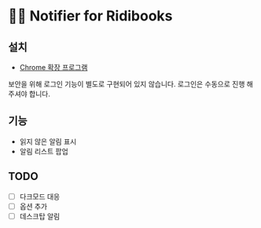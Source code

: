 # 📘🔔 Notifier for Ridibooks

## 설치

- [Chrome 확장 프로그램](https://chrome.google.com/webstore/detail/notifier-for-ridibooks/jlnghifkiicjcfdadjjckmjleifcpeil)

보안을 위해 로그인 기능이 별도로 구현되어 있지 않습니다. 로그인은 수동으로 진행 해주셔야 합니다.

## 기능

- 읽지 않은 알림 표시
- 알림 리스트 팝업

## TODO

- [ ] 다크모드 대응
- [ ] 옵션 추가
- [ ] 데스크탑 알림
